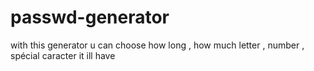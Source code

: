 # passwd-generator
with this generator u can choose how long , how much letter , number , spécial caracter it ill have
